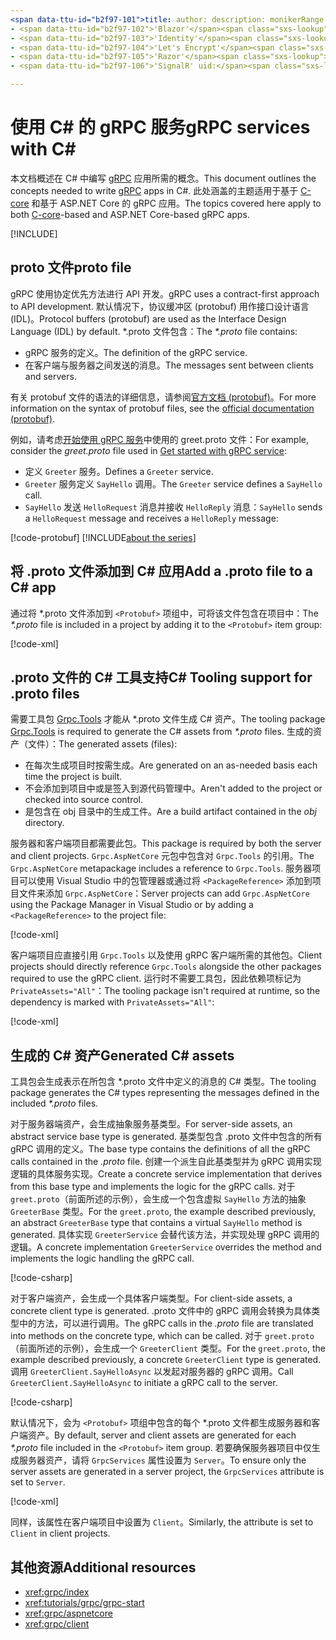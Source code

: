 ```yaml
---
<span data-ttu-id="b2f97-101">title: author: description: monikerRange: ms.author: ms.date: no-loc:</span><span class="sxs-lookup"><span data-stu-id="b2f97-101">title: author: description: monikerRange: ms.author: ms.date: no-loc:</span></span>
- <span data-ttu-id="b2f97-102">'Blazor'</span><span class="sxs-lookup"><span data-stu-id="b2f97-102">'Blazor'</span></span>
- <span data-ttu-id="b2f97-103">'Identity'</span><span class="sxs-lookup"><span data-stu-id="b2f97-103">'Identity'</span></span>
- <span data-ttu-id="b2f97-104">'Let's Encrypt'</span><span class="sxs-lookup"><span data-stu-id="b2f97-104">'Let's Encrypt'</span></span>
- <span data-ttu-id="b2f97-105">'Razor'</span><span class="sxs-lookup"><span data-stu-id="b2f97-105">'Razor'</span></span>
- <span data-ttu-id="b2f97-106">'SignalR' uid:</span><span class="sxs-lookup"><span data-stu-id="b2f97-106">'SignalR' uid:</span></span> 

---
```

# <a name="grpc-services-with-c"></a><span data-ttu-id="b2f97-107">使用 C\# 的 gRPC 服务</span><span class="sxs-lookup"><span data-stu-id="b2f97-107">gRPC services with C\#</span></span>

<span data-ttu-id="b2f97-108">本文档概述在 C# 中编写 [gRPC](https://grpc.io/docs/guides/) 应用所需的概念。</span><span class="sxs-lookup"><span data-stu-id="b2f97-108">This document outlines the concepts needed to write [gRPC](https://grpc.io/docs/guides/) apps in C#.</span></span> <span data-ttu-id="b2f97-109">此处涵盖的主题适用于基于 [C-core](https://grpc.io/blog/grpc-stacks) 和基于 ASP.NET Core 的 gRPC 应用。</span><span class="sxs-lookup"><span data-stu-id="b2f97-109">The topics covered here apply to both [C-core](https://grpc.io/blog/grpc-stacks)-based and ASP.NET Core-based gRPC apps.</span></span>

[!INCLUDE[](~/includes/gRPCazure.md)]

## <a name="proto-file"></a><span data-ttu-id="b2f97-110">proto 文件</span><span class="sxs-lookup"><span data-stu-id="b2f97-110">proto file</span></span>

<span data-ttu-id="b2f97-111">gRPC 使用协定优先方法进行 API 开发。</span><span class="sxs-lookup"><span data-stu-id="b2f97-111">gRPC uses a contract-first approach to API development.</span></span> <span data-ttu-id="b2f97-112">默认情况下，协议缓冲区 (protobuf) 用作接口设计语言 (IDL)。</span><span class="sxs-lookup"><span data-stu-id="b2f97-112">Protocol buffers (protobuf) are used as the Interface Design Language (IDL) by default.</span></span> <span data-ttu-id="b2f97-113">\*.proto 文件包含：</span><span class="sxs-lookup"><span data-stu-id="b2f97-113">The *\*.proto* file contains:</span></span>

* <span data-ttu-id="b2f97-114">gRPC 服务的定义。</span><span class="sxs-lookup"><span data-stu-id="b2f97-114">The definition of the gRPC service.</span></span>
* <span data-ttu-id="b2f97-115">在客户端与服务器之间发送的消息。</span><span class="sxs-lookup"><span data-stu-id="b2f97-115">The messages sent between clients and servers.</span></span>

<span data-ttu-id="b2f97-116">有关 protobuf 文件的语法的详细信息，请参阅[官方文档 (protobuf)](https://developers.google.com/protocol-buffers/docs/proto3)。</span><span class="sxs-lookup"><span data-stu-id="b2f97-116">For more information on the syntax of protobuf files, see the [official documentation (protobuf)](https://developers.google.com/protocol-buffers/docs/proto3).</span></span>

<span data-ttu-id="b2f97-117">例如，请考虑[开始使用 gRPC 服务](xref:tutorials/grpc/grpc-start)中使用的 greet.proto 文件：</span><span class="sxs-lookup"><span data-stu-id="b2f97-117">For example, consider the *greet.proto* file used in [Get started with gRPC service](xref:tutorials/grpc/grpc-start):</span></span>

* <span data-ttu-id="b2f97-118">定义 `Greeter` 服务。</span><span class="sxs-lookup"><span data-stu-id="b2f97-118">Defines a `Greeter` service.</span></span>
* <span data-ttu-id="b2f97-119">`Greeter` 服务定义 `SayHello` 调用。</span><span class="sxs-lookup"><span data-stu-id="b2f97-119">The `Greeter` service defines a `SayHello` call.</span></span>
* <span data-ttu-id="b2f97-120">`SayHello` 发送 `HelloRequest` 消息并接收 `HelloReply` 消息：</span><span class="sxs-lookup"><span data-stu-id="b2f97-120">`SayHello` sends a `HelloRequest` message and receives a `HelloReply` message:</span></span>

[!code-protobuf[](~/tutorials/grpc/grpc-start/sample/GrpcGreeter/Protos/greet.proto)]
[!INCLUDE[about the series](~/includes/code-comments-loc.md)]

## <a name="add-a-proto-file-to-a-c-app"></a><span data-ttu-id="b2f97-121">将 .proto 文件添加到 C\# 应用</span><span class="sxs-lookup"><span data-stu-id="b2f97-121">Add a .proto file to a C\# app</span></span>

<span data-ttu-id="b2f97-122">通过将 \*.proto 文件添加到 `<Protobuf>` 项组中，可将该文件包含在项目中：</span><span class="sxs-lookup"><span data-stu-id="b2f97-122">The *\*.proto* file is included in a project by adding it to the `<Protobuf>` item group:</span></span>

[!code-xml[](~/tutorials/grpc/grpc-start/sample/GrpcGreeter/GrpcGreeter.csproj?highlight=2&range=7-9)]

## <a name="c-tooling-support-for-proto-files"></a><span data-ttu-id="b2f97-123">.proto 文件的 C# 工具支持</span><span class="sxs-lookup"><span data-stu-id="b2f97-123">C# Tooling support for .proto files</span></span>

<span data-ttu-id="b2f97-124">需要工具包 [Grpc.Tools](https://www.nuget.org/packages/Grpc.Tools/) 才能从 \*.proto 文件生成 C# 资产。</span><span class="sxs-lookup"><span data-stu-id="b2f97-124">The tooling package [Grpc.Tools](https://www.nuget.org/packages/Grpc.Tools/) is required to generate the C# assets from *\*.proto* files.</span></span> <span data-ttu-id="b2f97-125">生成的资产（文件）：</span><span class="sxs-lookup"><span data-stu-id="b2f97-125">The generated assets (files):</span></span>

* <span data-ttu-id="b2f97-126">在每次生成项目时按需生成。</span><span class="sxs-lookup"><span data-stu-id="b2f97-126">Are generated on an as-needed basis each time the project is built.</span></span>
* <span data-ttu-id="b2f97-127">不会添加到项目中或是签入到源代码管理中。</span><span class="sxs-lookup"><span data-stu-id="b2f97-127">Aren't added to the project or checked into source control.</span></span>
* <span data-ttu-id="b2f97-128">是包含在 obj 目录中的生成工件。</span><span class="sxs-lookup"><span data-stu-id="b2f97-128">Are a build artifact contained in the *obj* directory.</span></span>

<span data-ttu-id="b2f97-129">服务器和客户端项目都需要此包。</span><span class="sxs-lookup"><span data-stu-id="b2f97-129">This package is required by both the server and client projects.</span></span> <span data-ttu-id="b2f97-130">`Grpc.AspNetCore` 元包中包含对 `Grpc.Tools` 的引用。</span><span class="sxs-lookup"><span data-stu-id="b2f97-130">The `Grpc.AspNetCore` metapackage includes a reference to `Grpc.Tools`.</span></span> <span data-ttu-id="b2f97-131">服务器项目可以使用 Visual Studio 中的包管理器或通过将 `<PackageReference>` 添加到项目文件来添加 `Grpc.AspNetCore`：</span><span class="sxs-lookup"><span data-stu-id="b2f97-131">Server projects can add `Grpc.AspNetCore` using the Package Manager in Visual Studio or by adding a `<PackageReference>` to the project file:</span></span>

[!code-xml[](~/tutorials/grpc/grpc-start/sample/GrpcGreeter/GrpcGreeter.csproj?highlight=1&range=12)]

<span data-ttu-id="b2f97-132">客户端项目应直接引用 `Grpc.Tools` 以及使用 gRPC 客户端所需的其他包。</span><span class="sxs-lookup"><span data-stu-id="b2f97-132">Client projects should directly reference `Grpc.Tools` alongside the other packages required to use the gRPC client.</span></span> <span data-ttu-id="b2f97-133">运行时不需要工具包，因此依赖项标记为 `PrivateAssets="All"`：</span><span class="sxs-lookup"><span data-stu-id="b2f97-133">The tooling package isn't required at runtime, so the dependency is marked with `PrivateAssets="All"`:</span></span>

[!code-xml[](~/tutorials/grpc/grpc-start/sample/GrpcGreeterClient/GrpcGreeterClient.csproj?highlight=3&range=9-11)]

## <a name="generated-c-assets"></a><span data-ttu-id="b2f97-134">生成的 C# 资产</span><span class="sxs-lookup"><span data-stu-id="b2f97-134">Generated C# assets</span></span>

<span data-ttu-id="b2f97-135">工具包会生成表示在所包含 \*.proto 文件中定义的消息的 C# 类型。</span><span class="sxs-lookup"><span data-stu-id="b2f97-135">The tooling package generates the C# types representing the messages defined in the included *\*.proto* files.</span></span>

<span data-ttu-id="b2f97-136">对于服务器端资产，会生成抽象服务基类型。</span><span class="sxs-lookup"><span data-stu-id="b2f97-136">For server-side assets, an abstract service base type is generated.</span></span> <span data-ttu-id="b2f97-137">基类型包含 .proto 文件中包含的所有 gRPC 调用的定义。</span><span class="sxs-lookup"><span data-stu-id="b2f97-137">The base type contains the definitions of all the gRPC calls contained in the *.proto* file.</span></span> <span data-ttu-id="b2f97-138">创建一个派生自此基类型并为 gRPC 调用实现逻辑的具体服务实现。</span><span class="sxs-lookup"><span data-stu-id="b2f97-138">Create a concrete service implementation that derives from this base type and implements the logic for the gRPC calls.</span></span> <span data-ttu-id="b2f97-139">对于 `greet.proto`（前面所述的示例），会生成一个包含虚拟 `SayHello` 方法的抽象 `GreeterBase` 类型。</span><span class="sxs-lookup"><span data-stu-id="b2f97-139">For the `greet.proto`, the example described previously, an abstract `GreeterBase` type that contains a virtual `SayHello` method is generated.</span></span> <span data-ttu-id="b2f97-140">具体实现 `GreeterService` 会替代该方法，并实现处理 gRPC 调用的逻辑。</span><span class="sxs-lookup"><span data-stu-id="b2f97-140">A concrete implementation `GreeterService` overrides the method and implements the logic handling the gRPC call.</span></span>

[!code-csharp[](~/tutorials/grpc/grpc-start/sample/GrpcGreeter/Services/GreeterService.cs?name=snippet)]

<span data-ttu-id="b2f97-141">对于客户端资产，会生成一个具体客户端类型。</span><span class="sxs-lookup"><span data-stu-id="b2f97-141">For client-side assets, a concrete client type is generated.</span></span> <span data-ttu-id="b2f97-142">.proto 文件中的 gRPC 调用会转换为具体类型中的方法，可以进行调用。</span><span class="sxs-lookup"><span data-stu-id="b2f97-142">The gRPC calls in the *.proto* file are translated into methods on the concrete type, which can be called.</span></span> <span data-ttu-id="b2f97-143">对于 `greet.proto`（前面所述的示例），会生成一个 `GreeterClient` 类型。</span><span class="sxs-lookup"><span data-stu-id="b2f97-143">For the `greet.proto`, the example described previously, a concrete `GreeterClient` type is generated.</span></span> <span data-ttu-id="b2f97-144">调用 `GreeterClient.SayHelloAsync` 以发起对服务器的 gRPC 调用。</span><span class="sxs-lookup"><span data-stu-id="b2f97-144">Call `GreeterClient.SayHelloAsync` to initiate a gRPC call to the server.</span></span>

[!code-csharp[](~/tutorials/grpc/grpc-start/sample/GrpcGreeterClient/Program.cs?name=snippet)]

<span data-ttu-id="b2f97-145">默认情况下，会为 `<Protobuf>` 项组中包含的每个 \*.proto 文件都生成服务器和客户端资产。</span><span class="sxs-lookup"><span data-stu-id="b2f97-145">By default, server and client assets are generated for each *\*.proto* file included in the `<Protobuf>` item group.</span></span> <span data-ttu-id="b2f97-146">若要确保服务器项目中仅生成服务器资产，请将 `GrpcServices` 属性设置为 `Server`。</span><span class="sxs-lookup"><span data-stu-id="b2f97-146">To ensure only the server assets are generated in a server project, the `GrpcServices` attribute is set to `Server`.</span></span>

[!code-xml[](~/tutorials/grpc/grpc-start/sample/GrpcGreeter/GrpcGreeter.csproj?highlight=2&range=7-9)]

<span data-ttu-id="b2f97-147">同样，该属性在客户端项目中设置为 `Client`。</span><span class="sxs-lookup"><span data-stu-id="b2f97-147">Similarly, the attribute is set to `Client` in client projects.</span></span>

## <a name="additional-resources"></a><span data-ttu-id="b2f97-148">其他资源</span><span class="sxs-lookup"><span data-stu-id="b2f97-148">Additional resources</span></span>

* <xref:grpc/index>
* <xref:tutorials/grpc/grpc-start>
* <xref:grpc/aspnetcore>
* <xref:grpc/client>
